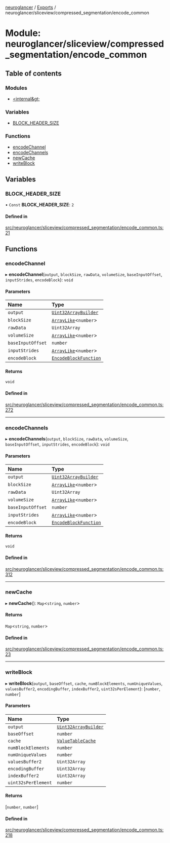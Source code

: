 [neuroglancer](../README.md) / [Exports](../modules.md) / neuroglancer/sliceview/compressed\_segmentation/encode\_common

# Module: neuroglancer/sliceview/compressed\_segmentation/encode\_common

## Table of contents

### Modules

- [&lt;internal\&gt;](neuroglancer_sliceview_compressed_segmentation_encode_common._internal_.md)

### Variables

- [BLOCK\_HEADER\_SIZE](neuroglancer_sliceview_compressed_segmentation_encode_common.md#block_header_size)

### Functions

- [encodeChannel](neuroglancer_sliceview_compressed_segmentation_encode_common.md#encodechannel)
- [encodeChannels](neuroglancer_sliceview_compressed_segmentation_encode_common.md#encodechannels)
- [newCache](neuroglancer_sliceview_compressed_segmentation_encode_common.md#newcache)
- [writeBlock](neuroglancer_sliceview_compressed_segmentation_encode_common.md#writeblock)

## Variables

### BLOCK\_HEADER\_SIZE

• `Const` **BLOCK\_HEADER\_SIZE**: ``2``

#### Defined in

[src/neuroglancer/sliceview/compressed_segmentation/encode_common.ts:21](https://github.com/ActiveBrainAtlas2/neuroglancer/blob/034b457d/src/neuroglancer/sliceview/compressed_segmentation/encode_common.ts#L21)

## Functions

### encodeChannel

▸ **encodeChannel**(`output`, `blockSize`, `rawData`, `volumeSize`, `baseInputOffset`, `inputStrides`, `encodeBlock`): `void`

#### Parameters

| Name | Type |
| :------ | :------ |
| `output` | [`Uint32ArrayBuilder`](../classes/neuroglancer_util_uint32array_builder.Uint32ArrayBuilder.md) |
| `blockSize` | [`ArrayLike`](../interfaces/neuroglancer_async_computation_encode_compressed_segmentation_request._internal_.ArrayLike.md)<`number`\> |
| `rawData` | `Uint32Array` |
| `volumeSize` | [`ArrayLike`](../interfaces/neuroglancer_async_computation_encode_compressed_segmentation_request._internal_.ArrayLike.md)<`number`\> |
| `baseInputOffset` | `number` |
| `inputStrides` | [`ArrayLike`](../interfaces/neuroglancer_async_computation_encode_compressed_segmentation_request._internal_.ArrayLike.md)<`number`\> |
| `encodeBlock` | [`EncodeBlockFunction`](neuroglancer_sliceview_compressed_segmentation_encode_common._internal_.md#encodeblockfunction) |

#### Returns

`void`

#### Defined in

[src/neuroglancer/sliceview/compressed_segmentation/encode_common.ts:272](https://github.com/ActiveBrainAtlas2/neuroglancer/blob/034b457d/src/neuroglancer/sliceview/compressed_segmentation/encode_common.ts#L272)

___

### encodeChannels

▸ **encodeChannels**(`output`, `blockSize`, `rawData`, `volumeSize`, `baseInputOffset`, `inputStrides`, `encodeBlock`): `void`

#### Parameters

| Name | Type |
| :------ | :------ |
| `output` | [`Uint32ArrayBuilder`](../classes/neuroglancer_util_uint32array_builder.Uint32ArrayBuilder.md) |
| `blockSize` | [`ArrayLike`](../interfaces/neuroglancer_async_computation_encode_compressed_segmentation_request._internal_.ArrayLike.md)<`number`\> |
| `rawData` | `Uint32Array` |
| `volumeSize` | [`ArrayLike`](../interfaces/neuroglancer_async_computation_encode_compressed_segmentation_request._internal_.ArrayLike.md)<`number`\> |
| `baseInputOffset` | `number` |
| `inputStrides` | [`ArrayLike`](../interfaces/neuroglancer_async_computation_encode_compressed_segmentation_request._internal_.ArrayLike.md)<`number`\> |
| `encodeBlock` | [`EncodeBlockFunction`](neuroglancer_sliceview_compressed_segmentation_encode_common._internal_.md#encodeblockfunction) |

#### Returns

`void`

#### Defined in

[src/neuroglancer/sliceview/compressed_segmentation/encode_common.ts:312](https://github.com/ActiveBrainAtlas2/neuroglancer/blob/034b457d/src/neuroglancer/sliceview/compressed_segmentation/encode_common.ts#L312)

___

### newCache

▸ **newCache**(): `Map`<`string`, `number`\>

#### Returns

`Map`<`string`, `number`\>

#### Defined in

[src/neuroglancer/sliceview/compressed_segmentation/encode_common.ts:23](https://github.com/ActiveBrainAtlas2/neuroglancer/blob/034b457d/src/neuroglancer/sliceview/compressed_segmentation/encode_common.ts#L23)

___

### writeBlock

▸ **writeBlock**(`output`, `baseOffset`, `cache`, `numBlockElements`, `numUniqueValues`, `valuesBuffer2`, `encodingBuffer`, `indexBuffer2`, `uint32sPerElement`): [`number`, `number`]

#### Parameters

| Name | Type |
| :------ | :------ |
| `output` | [`Uint32ArrayBuilder`](../classes/neuroglancer_util_uint32array_builder.Uint32ArrayBuilder.md) |
| `baseOffset` | `number` |
| `cache` | [`ValueTableCache`](neuroglancer_sliceview_compressed_segmentation_encode_common._internal_.md#valuetablecache) |
| `numBlockElements` | `number` |
| `numUniqueValues` | `number` |
| `valuesBuffer2` | `Uint32Array` |
| `encodingBuffer` | `Uint32Array` |
| `indexBuffer2` | `Uint32Array` |
| `uint32sPerElement` | `number` |

#### Returns

[`number`, `number`]

#### Defined in

[src/neuroglancer/sliceview/compressed_segmentation/encode_common.ts:218](https://github.com/ActiveBrainAtlas2/neuroglancer/blob/034b457d/src/neuroglancer/sliceview/compressed_segmentation/encode_common.ts#L218)
